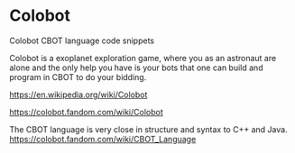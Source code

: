 # Colobot
Colobot CBOT language code snippets

Colobot is a exoplanet exploration game, where you as an astronaut are alone and the only help you have is your bots that one can build and program in CBOT to do your bidding.

https://en.wikipedia.org/wiki/Colobot

https://colobot.fandom.com/wiki/Colobot

The CBOT language is very close in structure and syntax to C++ and Java.
https://colobot.fandom.com/wiki/CBOT_Language

